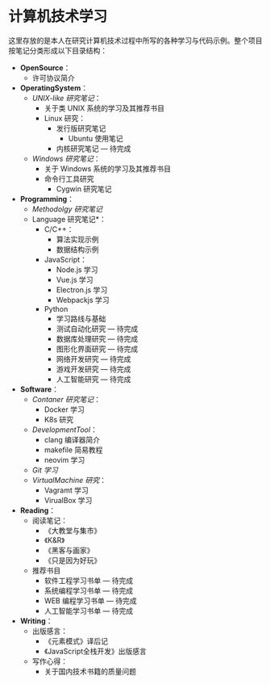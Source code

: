 # 计算机技术学习

这里存放的是本人在研究计算机技术过程中所写的各种学习与代码示例。整个项目按笔记分类形成以下目录结构：

- **OpenSource**：
  - 许可协议简介
- **OperatingSystem**：
  - *UNIX-like 研究笔记*：
    - 关于类 UNIX 系统的学习及其推荐书目
    - Linux 研究：
      - 发行版研究笔记
        - Ubuntu 使用笔记
      - 内核研究笔记  — 待完成
  - *Windows 研究笔记*：
    - 关于 Windows 系统的学习及其推荐书目
    - 命令行工具研究
      - Cygwin 研究笔记
- **Programming**：
  - *Methodolgy 研究笔记*
  - Language 研究笔记*：
    - C/C++：
      - 算法实现示例
      - 数据结构示例
    - JavaScript：
      - Node.js 学习
      - Vue.js 学习
      - Electron.js 学习
      - Webpackjs 学习
    - Python
      - 学习路线与基础
      - 测试自动化研究  — 待完成
      - 数据库处理研究  — 待完成
      - 图形化界面研究  — 待完成
      - 网络开发研究     — 待完成
      - 游戏开发研究     — 待完成
      - 人工智能研究     — 待完成
- **Software**：
  - *Contaner 研究笔记*：
    - Docker 学习
    - K8s 研究
  - *DevelopmentTool*：
    - clang 编译器简介
    - makefile 简易教程
    - neovim 学习
  - *Git 学习*
  - *VirtualMachine 研究*：
    - Vagramt 学习
    - VirualBox 学习
- **Reading**：
  - 阅读笔记：
    - 《大教堂与集市》
    - 《K&R》
    - 《黑客与画家》
    - 《只是因为好玩》
  - 推荐书目
    - 软件工程学习书单   — 待完成
    - 系统编程学习书单   — 待完成
    - WEB 编程学习书单  — 待完成
    - 人工智能学习书单   — 待完成
- **Writing**：
  - 出版感言：
    - 《元素模式》译后记
    - 《JavaScript全栈开发》出版感言
  - 写作心得：
    - 关于国内技术书籍的质量问题
